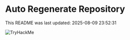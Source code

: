 # Auto Regenerate Repository

This README was last updated: 2025-08-09 23:52:31

 ![TryHackMe](https://tryhackme.com/badge/533634)